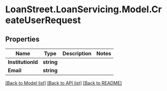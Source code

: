 # LoanStreet.LoanServicing.Model.CreateUserRequest
## Properties

Name | Type | Description | Notes
------------ | ------------- | ------------- | -------------
**InstitutionId** | **string** |  | 
**Email** | **string** |  | 

[[Back to Model list]](../README.md#documentation-for-models) [[Back to API list]](../README.md#documentation-for-api-endpoints) [[Back to README]](../README.md)


